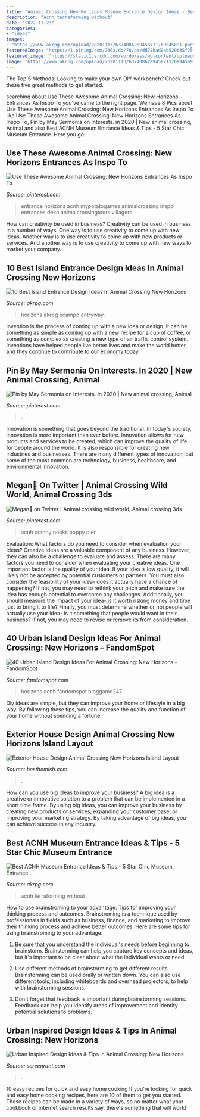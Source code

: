 ```yaml
---
title: "Animal Crossing New Horizons Museum Entrance Design Ideas - Best Acnh Museum Entrance Ideas &amp; Tips"
description: "Acnh terraforming without"
date: "2022-11-23"
categories:
- "ideas"
images:
- "https://www.akrpg.com/upload/20201113/6374086289458711769945091.png"
featuredImage: "https://i.pinimg.com/736x/dd/78/ba/dd78bad0ab529b35f25f7fc1e45750a1.jpg"
featured_image: "https://static1.srcdn.com/wordpress/wp-content/uploads/2020/05/Animal-Crossing-New-Horizons-Japanese-city-island.jpg"
image: "https://www.akrpg.com/upload/20201113/6374086289458711769945091.png"
---
```



The Top 5 Methods:
Looking to make your own DIY workbench? Check out these five great methods to get started.

	

		
searching about Use These Awesome Animal Crossing: New Horizons Entrances As Inspo To you've came to the right page. We have 8 Pics about Use These Awesome Animal Crossing: New Horizons Entrances As Inspo To like Use These Awesome Animal Crossing: New Horizons Entrances As Inspo To, Pin by May Sermonia on Interests. in 2020 | New animal crossing, Animal and also Best ACNH Museum Entrance Ideas &amp; Tips - 5 Star Chic Museum Entrance. Here you go:
		
    
## Use These Awesome Animal Crossing: New Horizons Entrances As Inspo To

<img loading=lazy src="https://i.pinimg.com/736x/dd/78/ba/dd78bad0ab529b35f25f7fc1e45750a1.jpg" onerror="this.onerror=null;this.src='https://tse1.mm.bing.net/th?id=OIP.s67LpRqEiSAtMQVFfh2JrgHaER&amp;pid=15.1';" alt="Use These Awesome Animal Crossing: New Horizons Entrances As Inspo To">

_Source: pinterest.com_

>entrance horizons acnh mypotatogames animalcrossing inspo entrances deko animalcrossingtours villagers. 

	

How can creativity be used in business?
Creativity can be used in business in a number of ways. One way is to use creativity to come up with new ideas. Another way is to use creativity to come up with new products or services. And another way is to use creativity to come up with new ways to market your company.

    
## 10 Best Island Entrance Design Ideas In Animal Crossing New Horizons

<img loading=lazy src="https://www.akrpg.com/upload/20200923/6373647561483991078756135.png" onerror="this.onerror=null;this.src='https://tse4.mm.bing.net/th?id=OIP.218wqNkrUakUguj0oDpdSgHaEK&amp;pid=15.1';" alt="10 Best Island Entrance Design Ideas In Animal Crossing New Horizons">

_Source: akrpg.com_

>horizons akrpg ecampo entryway. 

	

Invention is the process of coming up with a new idea or design. It can be something as simple as coming up with a new recipe for a cup of coffee, or something as complex as creating a new type of air traffic control system. Inventions have helped people live better lives and make the world better, and they continue to contribute to our economy today.

    
## Pin By May Sermonia On Interests. In 2020 | New Animal Crossing, Animal

<img loading=lazy src="https://i.pinimg.com/736x/9d/94/33/9d94332ff62ad12b080b68df6f5de449.jpg" onerror="this.onerror=null;this.src='https://tse2.mm.bing.net/th?id=OIP.mUPtojhF1sxeoRcO7RwtZgHaE7&amp;pid=15.1';" alt="Pin by May Sermonia on Interests. in 2020 | New animal crossing, Animal">

_Source: pinterest.com_

>. 

	

Innovation is something that goes beyond the traditional. In today's society, innovation is more important than ever before. Innovation allows for new products and services to be created, which can improve the quality of life for people around the world. It is also responsible for creating new industries and businesses. There are many different types of innovation, but some of the most common are technology, business, healthcare, and environmental innovation.

    
## Megan🌾 On Twitter | Animal Crossing Wild World, Animal Crossing 3ds

<img loading=lazy src="https://i.pinimg.com/736x/a1/84/be/a184befcfe601732c7a68de221930995.jpg" onerror="this.onerror=null;this.src='https://tse4.mm.bing.net/th?id=OIP.x_PXZK0oI16cALlWI5rw9AHaEK&amp;pid=15.1';" alt="Megan🌾 on Twitter | Animal crossing wild world, Animal crossing 3ds">

_Source: pinterest.com_

>acnh cranny nooks poppy pier. 

	

Evaluation: What factors do you need to consider when evaluation your Ideas?
Creative ideas are a valuable component of any business. However, they can also be a challenge to evaluate and assess. There are many factors you need to consider when evaluating your creative ideas. 
One important factor is the quality of your idea. If your idea is low quality, it will likely not be accepted by potential customers or partners. You must also consider the feasibility of your idea- does it actually have a chance of happening? If not, you may need to rethink your pitch and make sure the idea has enough potential to overcome any challenges. Additionally, you should measure the impact of your idea- is it worth risking money and time just to bring it to life? Finally, you must determine whether or not people will actually use your idea- is it something that people would want in their business? If not, you may need to revise or remove its from consideration.

    
## 40 Urban Island Design Ideas For Animal Crossing: New Horizons – FandomSpot

<img loading=lazy src="https://static.fandomspot.com/images/04/14160/00-featured-pavement-cityscape-from-above-acnh-screenshot.jpg" onerror="this.onerror=null;this.src='https://tse3.mm.bing.net/th?id=OIP.A2X_BoPFwVKo1E8aXczAHAHaDd&amp;pid=15.1';" alt="40 Urban Island Design Ideas For Animal Crossing: New Horizons – FandomSpot">

_Source: fandomspot.com_

>horizons acnh fandomspot bloggame247. 

	

Diy ideas are simple, but they can improve your home or lifestyle in a big way. By following these tips, you can increase the quality and function of your home without spending a fortune.

    
## Exterior House Design Animal Crossing New Horizons Island Layout

<img loading=lazy src="https://i.pinimg.com/originals/f9/f0/42/f9f04294fee17e0f0fb786a95e71d028.png" onerror="this.onerror=null;this.src='https://tse1.mm.bing.net/th?id=OIP.kr4m5U1lC7q5vqny8kgyaQHaEG&amp;pid=15.1';" alt="Exterior House Design Animal Crossing New Horizons Island Layout">

_Source: besthomish.com_

>. 

	

How can you use big ideas to improve your business?
A big idea is a creative or innovative solution to a problem that can be implemented in a short time frame. By using big ideas, you can improve your business by creating new products or services, expanding your customer base, or improving your marketing strategy. By taking advantage of big ideas, you can achieve success in any industry.

    
## Best ACNH Museum Entrance Ideas &amp; Tips - 5 Star Chic Museum Entrance

<img loading=lazy src="https://www.akrpg.com/upload/20201113/6374086289458711769945091.png" onerror="this.onerror=null;this.src='https://tse4.mm.bing.net/th?id=OIP.2tlVNpx62D6Hs7rnGyYB4QHaEU&amp;pid=15.1';" alt="Best ACNH Museum Entrance Ideas &amp; Tips - 5 Star Chic Museum Entrance">

_Source: akrpg.com_

>acnh terraforming without. 

	

How to use brainstroming to your advantage: Tips for improving your thinking process and outcomes.
Brainstroming is a technique used by professionals in fields such as business, finance, and marketing to improve their thinking process and achieve better outcomes. Here are some tips for using brainstroming to your advantage: 
1. Be sure that you understand the individual's needs before beginning to brainstorm. Brainstorming can help you capture key concepts and ideas, but it's important to be clear about what the individual wants or need.

2. Use different methods of brainstorming to get different results. Brainstorming can be used orally or written down. You can also use different tools, including whiteboards and overhead projectors, to help with brainstorming sessions.

3. Don't forget that feedback is important duringbrainstorming sessions. Feedback can help you identify areas of improvement and identify potential solutions to problems.

    
## Urban Inspired Design Ideas &amp; Tips In Animal Crossing: New Horizons

<img loading=lazy src="https://static1.srcdn.com/wordpress/wp-content/uploads/2020/05/Animal-Crossing-New-Horizons-Japanese-city-island.jpg" onerror="this.onerror=null;this.src='https://tse1.mm.bing.net/th?id=OIP.czdwGTKyuc9DrZItmg3lQQHaDt&amp;pid=15.1';" alt="Urban Inspired Design Ideas &amp; Tips in Animal Crossing: New Horizons">

_Source: screenrant.com_

>. 

	

10 easy recipes for quick and easy home cooking
If you're looking for quick and easy home cooking recipes, here are 10 of them to get you started. These recipes can be made in a variety of ways, so no matter what your cookbook or internet search results say, there's something that will work!

